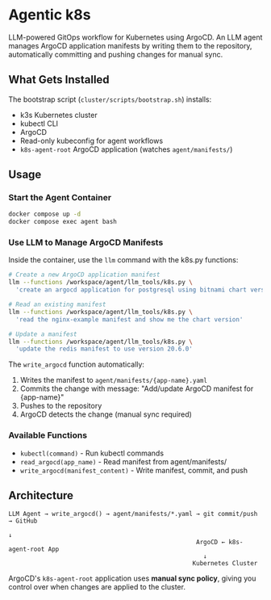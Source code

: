 # Agentic k8s

LLM-powered GitOps workflow for Kubernetes using ArgoCD. An LLM agent manages ArgoCD application manifests by writing them to the repository, automatically committing and pushing changes for manual sync.

## What Gets Installed

The bootstrap script (`cluster/scripts/bootstrap.sh`) installs:

- k3s Kubernetes cluster
- kubectl CLI
- ArgoCD
- Read-only kubeconfig for agent workflows
- `k8s-agent-root` ArgoCD application (watches `agent/manifests/`)

## Usage

### Start the Agent Container

```bash
docker compose up -d
docker compose exec agent bash
```

### Use LLM to Manage ArgoCD Manifests

Inside the container, use the `llm` command with the k8s.py functions:

```bash
# Create a new ArgoCD application manifest
llm --functions /workspace/agent/llm_tools/k8s.py \
  'create an argocd application for postgresql using bitnami chart version 15.5.0'

# Read an existing manifest
llm --functions /workspace/agent/llm_tools/k8s.py \
  'read the nginx-example manifest and show me the chart version'

# Update a manifest
llm --functions /workspace/agent/llm_tools/k8s.py \
  'update the redis manifest to use version 20.6.0'
```

The `write_argocd` function automatically:
1. Writes the manifest to `agent/manifests/{app-name}.yaml`
2. Commits the change with message: "Add/update ArgoCD manifest for {app-name}"
3. Pushes to the repository
4. ArgoCD detects the change (manual sync required)

### Available Functions

- `kubectl(command)` - Run kubectl commands
- `read_argocd(app_name)` - Read manifest from agent/manifests/
- `write_argocd(manifest_content)` - Write manifest, commit, and push

## Architecture

```
LLM Agent → write_argocd() → agent/manifests/*.yaml → git commit/push → GitHub
                                                                           ↓
                                                    ArgoCD ← k8s-agent-root App
                                                      ↓
                                                   Kubernetes Cluster
```

ArgoCD's `k8s-agent-root` application uses **manual sync policy**, giving you control over when changes are applied to the cluster.
